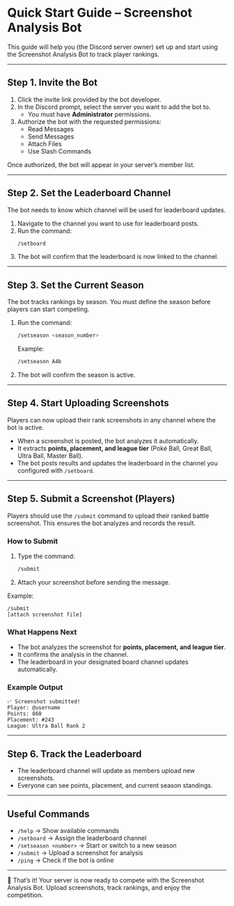 # Quick Start Guide – Screenshot Analysis Bot

This guide will help you (the Discord server owner) set up and start using the Screenshot Analysis Bot to track player rankings.

---

## Step 1. Invite the Bot
1. Click the invite link provided by the bot developer.  
2. In the Discord prompt, select the server you want to add the bot to.  
   - You must have **Administrator** permissions.  
3. Authorize the bot with the requested permissions:  
   - Read Messages  
   - Send Messages  
   - Attach Files  
   - Use Slash Commands  

Once authorized, the bot will appear in your server’s member list.

---

## Step 2. Set the Leaderboard Channel
The bot needs to know which channel will be used for leaderboard updates.  

1. Navigate to the channel you want to use for leaderboard posts.  
2. Run the command:  
   ```bash
   /setboard
   ```  
3. The bot will confirm that the leaderboard is now linked to the channel.

---

## Step 3. Set the Current Season
The bot tracks rankings by season. You must define the season before players can start competing.  

1. Run the command:  
   ```bash
   /setseason <season_number>
   ```  
   Example:  
   ```bash
   /setseason A4b
   ```  
2. The bot will confirm the season is active.

---

## Step 4. Start Uploading Screenshots
Players can now upload their rank screenshots in any channel where the bot is active.  

- When a screenshot is posted, the bot analyzes it automatically.  
- It extracts **points, placement, and league tier** (Poké Ball, Great Ball, Ultra Ball, Master Ball).  
- The bot posts results and updates the leaderboard in the channel you configured with `/setboard`.

---

## Step 5. Submit a Screenshot (Players)

Players should use the `/submit` command to upload their ranked battle screenshot. This ensures the bot analyzes and records the result.

### How to Submit
1. Type the command:
   ```bash
   /submit
   ```
2. Attach your screenshot before sending the message.  

Example:
```
/submit
[attach screenshot file]
```

### What Happens Next
- The bot analyzes the screenshot for **points, placement, and league tier**.  
- It confirms the analysis in the channel.  
- The leaderboard in your designated board channel updates automatically.  

### Example Output
```
✅ Screenshot submitted!
Player: @username
Points: 860
Placement: #243
League: Ultra Ball Rank 2
```

---

## Step 6. Track the Leaderboard
- The leaderboard channel will update as members upload new screenshots.  
- Everyone can see points, placement, and current season standings.  

---

## Useful Commands
- `/help` → Show available commands  
- `/setboard` → Assign the leaderboard channel  
- `/setseason <number>` → Start or switch to a new season  
- `/submit` → Upload a screenshot for analysis  
- `/ping` → Check if the bot is online  

---

🎉 That’s it! Your server is now ready to compete with the Screenshot Analysis Bot. Upload screenshots, track rankings, and enjoy the competition.
